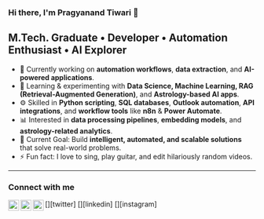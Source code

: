 ### Hi there, I'm Pragyanand Tiwari 👋

## M.Tech. Graduate • Developer • Automation Enthusiast • AI Explorer

- 🔭 Currently working on **automation workflows**, **data extraction**, and **AI-powered applications**.
- 🌱 Learning & experimenting with **Data Science, Machine Learning, RAG (Retrieval-Augmented Generation)**, and **Astrology-based AI apps**.
- ⚙️ Skilled in **Python scripting**, **SQL databases**, **Outlook automation**, **API integrations**, and **workflow tools** like **n8n** & **Power Automate**.
- 📊 Interested in **data processing pipelines**, **embedding models**, and **astrology-related analytics**.
- 🎯 Current Goal: Build **intelligent, automated, and scalable solutions** that solve real-world problems.
- ⚡ Fun fact: I love to sing, play guitar, and edit hilariously random videos.

---

### Connect with me

[<img align="left" alt="Pragyanand | Twitter" width="22px" src="https://cdn.jsdelivr.net/npm/simple-icons@v3/icons/twitter.svg" />][twitter]
[<img align="left" alt="Pragyanand | LinkedIn" width="22px" src="https://cdn.jsdelivr.net/npm/simple-icons@v3/icons/linkedin.svg" />][linkedin]
[<img align="left" alt="Pragyanand | Instagram" width="22px" src="https://cdn.jsdelivr.net/npm/simple-icons@v3/icons/instagram.svg" />][instagram]

<br />

